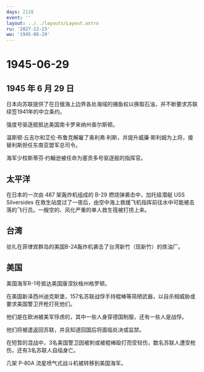 ```yaml
---
days: 2128
event: ''
layout: ../../layouts/Layout.astro
ru: '2027-12-23'
ww: '1945-06-29'
---
```


# 1945-06-29

## 1945 年 6 月 29 日

日本向苏联提供了在日俄海上边界各处海域的捕鱼权以换取石油，并不断要求苏联续签1941年的中立条约。

强度号驱逐舰抵达美国南卡罗来纳州查尔斯顿。

温斯顿·丘吉尔和艾伦·布鲁克解雇了奥利弗·利斯，并提升威廉·斯利姆为上将，接替利斯担任东南亚盟军总司令。

海军少校斯蒂芬·约翰逊被任命为塞贡多号驱逐舰的指挥官。

## 太平洋

在日本的一次由 487 架轰炸机组成的 B-29 燃烧弹袭击中，加托级潜艇 USS
Silversides
在救生站度过了一夜后，由空中海上救援飞机指挥前往水中可能被击落的飞行员。一艘空的、风化严重的单人救生筏被打捞上来。

## 台湾

驻扎在菲律宾群岛的美国B-24轰炸机袭击了台湾新竹（现新竹）的炼油厂。

## 美国

美国海军R-1号抵达美国康涅狄格州格罗顿。

在美国新泽西州迪克斯堡，157名苏联战俘手持棍棒等简陋武器，以自杀相威胁或要求美国警卫开枪打死他们。

他们是在欧洲被美军俘虏的，其中一些人身穿德国制服，还有一些人是战俘。

他们将被遣返回苏联，并且知道回国后将面临处决或监禁。

在短暂的混战中，3名美国警卫因被刺或被棍棒殴打而受轻伤，数名苏联人遭受枪伤，还有3名苏联人自缢身亡。

几架 P-80A 流星喷气式战斗机被转移到美国海军。